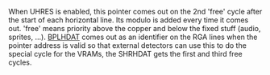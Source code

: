 When UHRES is enabled, this pointer comes out on the 2nd 'free' cycle
after the start of each horizontal line. Its modulo is added every
time it comes out. 'free' means priority above the copper and below
the fixed stuff (audio, sprites, ...).
[BPLHDAT](BPLHDAT.md) comes out as an identifier on the RGA lines when the pointer
address is valid so that external detectors can use this to do the
special cycle for the VRAMs, the SHRHDAT gets the first and third
free cycles.
